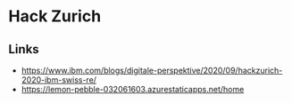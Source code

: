 # Hack Zurich

## Links

- https://www.ibm.com/blogs/digitale-perspektive/2020/09/hackzurich-2020-ibm-swiss-re/
- https://lemon-pebble-032061603.azurestaticapps.net/home
